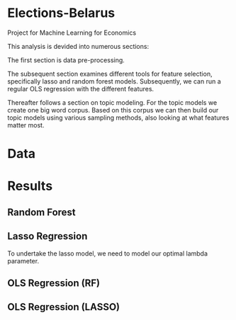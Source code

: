 # Elections-Belarus
Project for Machine Learning for Economics 

This analysis is devided into numerous sections: 

The first section is data pre-processing.

The subsequent section examines different tools for feature selection, specifically lasso and random forest models. 
Subsequently, we can run a regular OLS regression with the different features.

Thereafter follows a section on topic modeling. 
For the topic models we create one big word corpus.
Based on this corpus we can then build our topic models using various sampling methods, also looking at what features matter most.

# Data 

# Results 


## Random Forest 

## Lasso Regression 

To undertake the lasso model, we need to model our optimal lambda parameter. 

## OLS Regression (RF)
## OLS Regression (LASSO)



